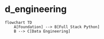 # d_engineering


```mermaid
flowchart TD
    A[Foundation] --> B[Full Stack Python]
    B --> C[Data Engineering]
```
